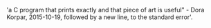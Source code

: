 'a C program that prints exactly and that piece of art is useful" - Dora Korpar, 2015-10-19, followed by a new line, to the standard error'.
